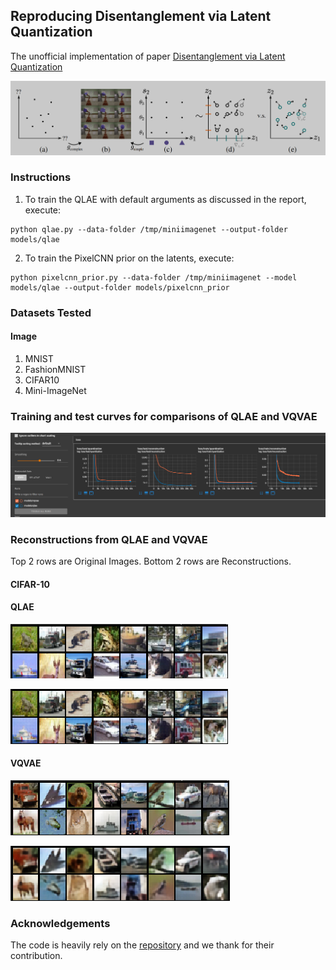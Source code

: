 ## Reproducing Disentanglement via Latent Quantization

The unofficial implementation of paper [Disentanglement via Latent Quantization](https://arxiv.org/pdf/2305.18378v1.pdf)

![png](samples/qlae.png)

### Instructions
1. To train the QLAE with default arguments as discussed in the report, execute:
```
python qlae.py --data-folder /tmp/miniimagenet --output-folder models/qlae
```
2. To train the PixelCNN prior on the latents, execute:
```
python pixelcnn_prior.py --data-folder /tmp/miniimagenet --model models/qlae --output-folder models/pixelcnn_prior
```
### Datasets Tested
#### Image
1. MNIST
2. FashionMNIST
3. CIFAR10
4. Mini-ImageNet

### Training and test curves for comparisons of QLAE and VQVAE

![png](samples/curves_qlae_vqvae.png)

### Reconstructions from QLAE and VQVAE
Top 2 rows are Original Images. Bottom 2 rows are Reconstructions.
#### CIFAR-10 
#### QLAE

![png](samples/qlae_original_cifar.png)

![png](samples/qlae_reconstructions_cifar.png)

#### VQVAE

![png](samples/vqvae_original_cifar.png)

![png](samples/vqvae_reconstructions_cifar.png)


### Acknowledgements

The code is heavily rely on the [repository](https://github.com/ritheshkumar95/pytorch-vqvae) and we thank for their contribution.
